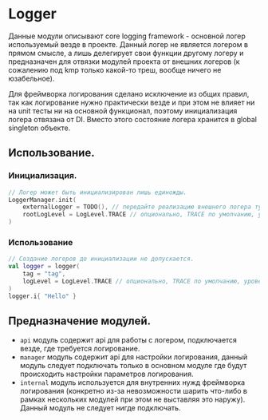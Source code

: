 # Logger

Данные модули описывают core logging framework - основной логер используемый везде в проекте. Данный логер не является
логером в прямом смысле, а лишь делегирует свои функции другому логеру и предназначен для отвязки модулей проекта от
внешних логеров (к сожалению под kmp только какой-то треш, вообще ничего не юзабельное).

Для фреймворка логирования сделано исключение из общих правил, так как логирование нужно практически везде и при этом не
влияет ни на unit тесты ни на основной функционал, поэтому инициализация логера отвязана от DI. Вместо этого состояние
логера хранится в global singleton объекте.

## Использование.

### Инициализация.
```kotlin
// Логер может быть инициализирован лишь единожды.
LoggerManager.init(
    externalLogger = TODO(), // передайте реализацию внешнего логера тут.
    rootLogLevel = LogLevel.TRACE // опционально, TRACE по умолчанию, уровень логирования.
)
```
### Использование
```kotlin
// Создание логеров до инициализации не допускается.
val logger = logger(
    tag = "tag",
    logLevel = LogLevel.TRACE // опционально, TRACE по умолчанию, уровень логирования.
)
logger.i{ "Hello" }
```

## Предназначение модулей.

* `api` модуль содержит api для работы с логером, подключается везде, где требуется логирование.
* `manager` модуль содержит api для настройки логирования, данный модуль следует подключать только в основном модуле где
  будут происходить настройки параметров логирования.
* `internal` модуль используется для внутренних нужд фреймворка логирования (конкретно из-за невозможности шарить
  что-либо в рамках нескольких модулей при этом не выставляя это наружу). Данный модуль не следует нигде подключать.
